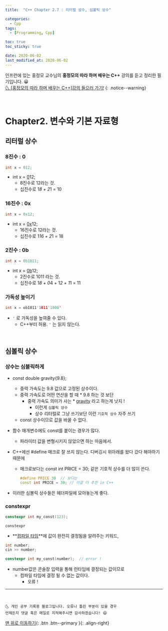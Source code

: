 ```yaml
---
title:  "C++ Chapter 2.7 : 리터럴 상수, 심볼릭 상수" 

categories:
  - Cpp
tags:
  - [Programming, Cpp]

toc: true
toc_sticky: true

date: 2020-06-02
last_modified_at: 2020-06-02
---
```



인프런에 있는 홍정모 교수님의 **홍정모의 따라 하며 배우는 C++** 강의를 듣고 정리한 필기입니다. 😀    
[🌜 [홍정모의 따라 하며 배우는 C++]강의 들으러 가기!](https://www.inflearn.com/course/following-c-plus)
{: .notice--warning}

<br>


# Chapter2. 변수와 기본 자료형

## 리터럴 상수
### 8진수 : 0

```cpp
int x = 012;
```

- int x = <u>0</u>12;
    - 8진수로 12라는 것.
    - 십진수로 1*8 + 2*1 = 10

### 16진수 : 0x

```cpp
int x = 0x12;
```

- int x = <u>0x</u>12;
    - 16진수로 12라는 것.
    - 십진수로 1*16 + 2*1 = 18

### 2진수 : 0b

```cpp
int x = 0b1011;
```

- int x = <u>0b</u>12;
    - 2진수로 1011 라는 것.
    - 십진수로 1*8 + 0*4 + 1*2 + 1*1 = 11

### 가독성 높이기

```cpp
int x = ob1011'1011'1000'
```

- `'` 로 가독성을 높여줄 수 있다.
    - C++부터 허용. `'` 는 읽지 않는다.


<br>

## 심볼릭 상수

### 상수는 심볼릭하게

- const double gravity{9.8};
    - 중력 가속도는 9.8 값으로 고정된 상수이다.
    - 중력 가속도로 어떤 연산을 할 때  * 9.8 하는 것 보단
        - 중력 가속도 의미가 사는 * <u>gravity</u> 라고 하는게 낫지 !
            - 이런게 `심볼릭 상수`
            - 상수 리터럴로 그냥 쓰기보단 이런 `기호적 상수` 자주 쓰기
    - const 상수이므로 값을 바꿀 수 없다.

- 함수 매개변수에도 const를 붙이는 경우가 많다.
    - 파라미터 값을 변형시키지 않았으면 하는 마음에서.
- C++에선 #define 매크로 잘 쓰지 않는다. 디버깅시 위아래를 왔다 갔다 해야하기 때문에
    - 매크로보다는 const int PRICE = 30;  같은 기호적 상수를 더 많이 쓴다.

        ```cpp
        #define PRICE 30  // 보다는   
        const int PRICE = 30; // 이걸 더 추천 in C++
        ```

- 이러한 심볼릭 상수들은 헤더파일에 모아놓는게 좋다.

### constexpr

```cpp
constexpr int my_const(123);
```

`constexpr`

- **<u>컴파일 타임</u>**에 값이 완전히 결정됨을 알려주는 키워드,

```cpp
int number;
cin >> number;

constexpr int my_const(number);  // error !
```

- number값은 콘솔창 입력을 통해 런타임에 결정되는 값이므로
    - 컴파일 타임에 결정 될 수 없는 값이다.
        - 오류 !

***
<br>

    🌜 개인 공부 기록용 블로그입니다. 오류나 틀린 부분이 있을 경우 
    언제든지 댓글 혹은 메일로 지적해주시면 감사하겠습니다! 😄

[맨 위로 이동하기](#){: .btn .btn--primary }{: .align-right}
